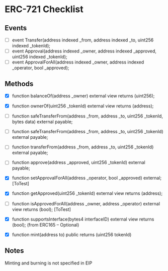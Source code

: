 # ERC-721 Checklist

## Events

- [ ] event Transfer(address indexed \_from, address indexed \_to, uint256 indexed \_tokenId);
- [ ] event Approval(address indexed \_owner, address indexed \_approved, uint256 indexed \_tokenId);
- [ ] event ApprovalForAll(address indexed \_owner, address indexed \_operator, bool \_approved);

## Methods

- [x] function balanceOf(address \_owner) external view returns (uint256);
- [x] function ownerOf(uint256 \_tokenId) external view returns (address);
- [ ] function safeTransferFrom(address \_from, address \_to, uint256 \_tokenId, bytes data) external payable;
- [ ] function safeTransferFrom(address \_from, address \_to, uint256 \_tokenId) external payable;
- [ ] function transferFrom(address \_from, address \_to, uint256 \_tokenId) external payable;
- [ ] function approve(address \_approved, uint256 \_tokenId) external payable;
- [x] function setApprovalForAll(address \_operator, bool \_approved) external; [ToTest]
- [x] function getApproved(uint256 \_tokenId) external view returns (address);
- [ ] function isApprovedForAll(address \_owner, address \_operator) external view returns (bool); [ToTest]
- [x] function supportsInterface(bytes4 interfaceID) external view returns (bool); (from ERC165 – Optional)

- [x] function mint(address to) public returns (uint256 tokenId)

## Notes

Minting and burning is not specified in EIP
